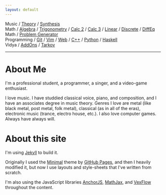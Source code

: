 ```yaml
---
layout: default
---
```


Music /
[Theory](pages/music/theory) /
[Synthesis](pages/music/synthesis)
<br/>
Math /
[Algebra](pages/math/algebra) /
[Trigonometry](pages/math/trig) /
[Calc 2](pages/math/calc-2) /
[Calc 3](pages/math/calc-3) /
[Linear](pages/math/linear-algebra) /
[Discrete](pages/math/discrete) /
[DiffEq](pages/math/diffeq)
<br/>
Math / [Problem Generator](problem-generator)
<br/>
Programming /
[Git](pages/programming/git) /
[Vim](pages/programming/vim) /
[Web](pages/programming/web) /
[C++](pages/programming/cpp) /
[Python](pages/programming/python) /
[Haskell](pages/programming/haskell)
<br/>
Vidya /
[AddOns](pages/vidya/wow-addons) /
[Tarkov](pages/vidya/tarkov)

---

# About Me

I'm a professional student, a programmer, a singer, and a video-game enthusiast.

I love music. I have studdied classical voice, piano, and composition, and I
have an associates degree in music theory. Genres I love are metal (like black
metal, post metal, folk metal), classical (as in all of the eras), electronic
music (trance, electro house, etc.). I also love computer games. Always have
always will.

<!--
On Steam I'm [SweedJesus][steam], and on the Vanilla private server [Elysium
(Anathema)][elysium] my main is Miraculin, 60 priest in [Titans of War][tow] (a
guild which has since moved to play on other servers).
-->

[elysium]: https://elysium-project.org
[tow]: http://titansofwar.org
[steam]: https://steamcommunity.com/id/SweedJesus

# About this site

I'm using [Jekyll][jekyll] to build it.

Originally I used the [Minimal][minimal] theme by [GitHub Pages][github-pages],
and then I heavily modified it, but now I use layouts and style-sheets that I've
written from scratch.

I'm also using the JavaScript libraries [AnchorJS][anchorjs],
[MathJax][mathjax], and [VexFlow][vexflow] throughout the content.

[jekyll]: https://jekyllrb.com
[github-pages]: https://pages.github.com
[minimal]: https://pages-themes.github.io/minimal
[anchorjs]: https://bryanbraun.com/anchorjs
[mathjax]: https://mathjax.org
[vexflow]: http://vexflow.com

